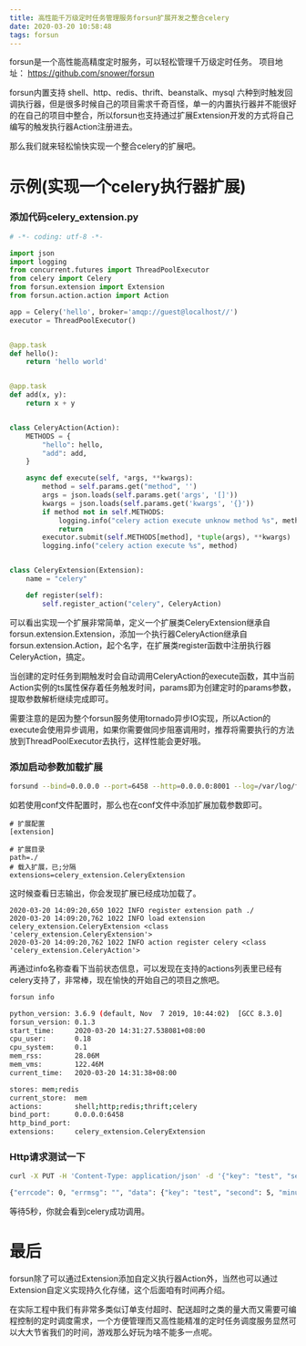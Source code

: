 ```yaml
---
title: 高性能千万级定时任务管理服务forsun扩展开发之整合celery
date: 2020-03-20 10:58:48
tags: forsun
---
```


forsun是一个高性能高精度定时服务，可以轻松管理千万级定时任务。
项目地址： https://github.com/snower/forsun

forsun内置支持 shell、http、redis、thrift、beanstalk、mysql 六种到时触发回调执行器，但是很多时候自己的项目需求千奇百怪，单一的内置执行器并不能很好的在自己的项目中整合，所以forsun也支持通过扩展Extension开发的方式将自己编写的触发执行器Action注册进去。

那么我们就来轻松愉快实现一个整合celery的扩展吧。



# 示例(实现一个celery执行器扩展)

### 添加代码celery_extension.py

```python
# -*- coding: utf-8 -*-

import json
import logging
from concurrent.futures import ThreadPoolExecutor
from celery import Celery
from forsun.extension import Extension
from forsun.action.action import Action

app = Celery('hello', broker='amqp://guest@localhost//')
executor = ThreadPoolExecutor()


@app.task
def hello():
    return 'hello world'


@app.task
def add(x, y):
    return x + y


class CeleryAction(Action):
    METHODS = {
        "hello": hello,
        "add": add,
    }

    async def execute(self, *args, **kwargs):
        method = self.params.get("method", '')
        args = json.loads(self.params.get('args', '[]'))
        kwargs = json.loads(self.params.get('kwargs', '{}'))
        if method not in self.METHODS:
            logging.info("celery action execute unknow method %s", method)
            return
        executor.submit(self.METHODS[method], *tuple(args), **kwargs)
        logging.info("celery action execute %s", method)


class CeleryExtension(Extension):
    name = "celery"

    def register(self):
        self.register_action("celery", CeleryAction)
```

可以看出实现一个扩展非常简单，定义一个扩展类CeleryExtension继承自forsun.extension.Extension，添加一个执行器CeleryAction继承自forsun.extension.Action，起个名字，在扩展类register函数中注册执行器CeleryAction，搞定。

当创建的定时任务到期触发时会自动调用CeleryAction的execute函数，其中当前Action实例的ts属性保存着任务触发时间，params即为创建定时的params参数，提取参数解析继续完成即可。

需要注意的是因为整个forsun服务使用tornado异步IO实现，所以Action的execute会使用异步调用，如果你需要做同步阻塞调用时，推荐将需要执行的方法放到ThreadPoolExecutor去执行，这样性能会更好哦。



### 添加启动参数加载扩展

```bash
forsund --bind=0.0.0.0 --port=6458 --http=0.0.0.0:8001 --log=/var/log/forsun.log --log-level=INFO --driver=mem --driver-mem-store-file=/var/lib/fousun/forsun.session --extension-path=./ --extension=celery_extension.CeleryExtension
```

如若使用conf文件配置时，那么也在conf文件中添加扩展加载参数即可。

```
# 扩展配置
[extension]

# 扩展目录
path=./
# 载入扩展，已;分隔
extensions=celery_extension.CeleryExtension
```

这时候查看日志输出，你会发现扩展已经成功加载了。

```
2020-03-20 14:09:20,650 1022 INFO register extension path ./
2020-03-20 14:09:20,762 1022 INFO load extension celery_extension.CeleryExtension <class 'celery_extension.CeleryExtension'>
2020-03-20 14:09:20,762 1022 INFO action register celery <class 'celery_extension.CeleryAction'>
```

再通过info名称查看下当前状态信息，可以发现在支持的actions列表里已经有celery支持了，非常棒，现在愉快的开始自己的项目之旅吧。

```bash
forsun info

python_version: 3.6.9 (default, Nov  7 2019, 10:44:02)  [GCC 8.3.0]
forsun_version: 0.1.3
start_time:     2020-03-20 14:31:27.538081+08:00
cpu_user:       0.18
cpu_system:     0.1
mem_rss:        28.06M
mem_vms:        122.46M
current_time:   2020-03-20 14:31:38+08:00

stores: mem;redis
current_store:  mem
actions:        shell;http;redis;thrift;celery
bind_port:      0.0.0.0:6458
http_bind_port:
extensions:     celery_extension.CeleryExtension
```



### Http请求测试一下

```bash
curl -X PUT -H 'Content-Type: application/json' -d '{"key": "test", "seconds": 5, "minute": 0, "hour": 0, "day": 0, "month": 0, "count": 1, "action": "celery", "params": {"method": "hello"}}' http://127.0.0.1:8001/v1/plan

{"errcode": 0, "errmsg": "", "data": {"key": "test", "second": 5, "minute": 0, "hour": 0, "day": 0, "month": 0, "week": -1, "status": 0, "count": 0, "is_time_out": true, "next_time": 1584657610, "current_count": 0, "last_timeout": 0, "created_time": 1584657605.0, "action": "celery", "params": {"method": "hello"}}}
```

等待5秒，你就会看到celery成功调用。



# 最后

forsun除了可以通过Extension添加自定义执行器Action外，当然也可以通过Extension自定义实现持久化存储，这个后面咱有时间再介绍。

在实际工程中我们有非常多类似订单支付超时、配送超时之类的量大而又需要可编程控制的定时调度需求，一个方便管理而又高性能精准的定时任务调度服务显然可以大大节省我们的时间，游戏那么好玩为啥不能多一点呢。